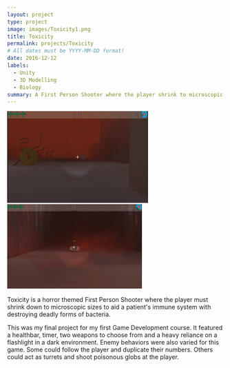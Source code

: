 ```yaml
---
layout: project
type: project
image: images/Toxicity1.png
title: Toxicity
permalink: projects/Toxicity
# All dates must be YYYY-MM-DD format!
date: 2016-12-12
labels:
  - Unity
  - 3D Modelling
  - Biology
summary: A First Person Shooter where the player shrink to microscopic levels within the human body to destroy disease causing bacteria.
---
```


<div class="ui small rounded images">
  <img class="ui image" src="../images/Toxicity2.png">
  <img class="ui image" src="../images/Toxicity3.png">
</div>

Toxicity is a horror themed First Person Shooter where the player must shrink down to microscopic sizes to aid a patient's immune system with destroying deadly forms of bacteria. 

This was my final project for my first Game Development course.  It featured a healthbar, timer, two weapons to choose from and a heavy reliance on a flashlight in a dark environment.  Enemy behaviors were also varied for this game.  Some could follow the player and duplicate their numbers.  Others could act as turrets and shoot poisonous globs at the player.  


